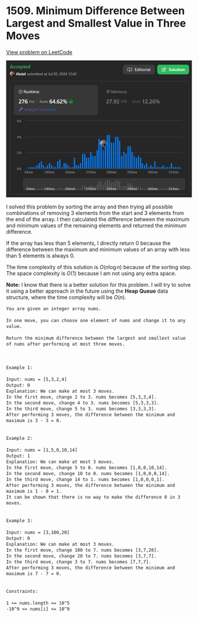 # 1509. Minimum Difference Between Largest and Smallest Value in Three Moves

[View problem on LeetCode](https://leetcode.com/problems/minimum-difference-between-largest-and-smallest-value-in-three-moves/)

![Submission](image.png)

I solved this problem by sorting the array and then trying all possible combinations of removing 3 elements from the start and 3 elements from the end of the array. I then calculated the difference between the maximum and minimum values of the remaining elements and returned the minimum difference.

If the array has less than 5 elements, I directly return 0 because the difference between the maximum and minimum values of an array with less than 5 elements is always 0.

The time complexity of this solution is $O(n \log n)$ because of the sorting step. The space complexity is $O(1)$ because I am not using any extra space.

**Note:**
I know that there is a better solution for this problem. I will try to solve it using a better approach in the future using the **Heap Queue** data structure, where the time complexity will be $O(n)$.

```
You are given an integer array nums.

In one move, you can choose one element of nums and change it to any value.

Return the minimum difference between the largest and smallest value of nums after performing at most three moves.



Example 1:

Input: nums = [5,3,2,4]
Output: 0
Explanation: We can make at most 3 moves.
In the first move, change 2 to 3. nums becomes [5,3,3,4].
In the second move, change 4 to 3. nums becomes [5,3,3,3].
In the third move, change 5 to 3. nums becomes [3,3,3,3].
After performing 3 moves, the difference between the minimum and maximum is 3 - 3 = 0.


Example 2:

Input: nums = [1,5,0,10,14]
Output: 1
Explanation: We can make at most 3 moves.
In the first move, change 5 to 0. nums becomes [1,0,0,10,14].
In the second move, change 10 to 0. nums becomes [1,0,0,0,14].
In the third move, change 14 to 1. nums becomes [1,0,0,0,1].
After performing 3 moves, the difference between the minimum and maximum is 1 - 0 = 1.
It can be shown that there is no way to make the difference 0 in 3 moves.


Example 3:

Input: nums = [3,100,20]
Output: 0
Explanation: We can make at most 3 moves.
In the first move, change 100 to 7. nums becomes [3,7,20].
In the second move, change 20 to 7. nums becomes [3,7,7].
In the third move, change 3 to 7. nums becomes [7,7,7].
After performing 3 moves, the difference between the minimum and maximum is 7 - 7 = 0.


Constraints:

1 <= nums.length <= 10^5
-10^9 <= nums[i] <= 10^9
```
